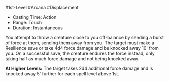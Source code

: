 #1st-Level #Arcana #Displacement
 
- Casting Time: Action
- Range: Touch
- Duration: Instantaneous  

You attempt to throw a creature close to you off-balance by sending a burst of force at them, sending them away from you. The target must make a Resilience save or take 4d4 force damage and be knocked away 10' from you. On a successful save, the creature endures the force instead, only taking half as much force damage and not being knocked away.
 
**At Higher Levels:** The target takes 2d4 additional force damage and is knocked away 5' further for each spell level above 1st.